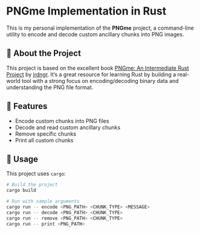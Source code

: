 # PNGme Implementation in Rust

This is my personal implementation of the **PNGme** project, a command-line utility to encode and decode custom ancillary chunks into PNG images.

## 📘 About the Project

This project is based on the excellent book [PNGme: An Intermediate Rust Project](https://jrdngr.github.io/pngme_book/introduction.html) by [jrdngr](https://github.com/jrdngr). It’s a great resource for learning Rust by building a real-world tool with a strong focus on encoding/decoding binary data and understanding the PNG file format.

## 🔧 Features

- Encode custom chunks into PNG files
- Decode and read custom ancillary chunks
- Remove specific chunks
- Print all custom chunks

## 🚀 Usage

This project uses `cargo`:

```sh
# Build the project
cargo build

# Run with sample arguments
cargo run -- encode <PNG_PATH> <CHUNK_TYPE> <MESSAGE>
cargo run -- decode <PNG_PATH> <CHUNK_TYPE>
cargo run -- remove <PNG_PATH> <CHUNK_TYPE>
cargo run -- print <PNG_PATH>
